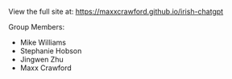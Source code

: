 View the full site at: https://maxxcrawford.github.io/irish-chatgpt

Group Members: 
- Mike Williams
- Stephanie Hobson
- Jingwen Zhu
- Maxx Crawford

